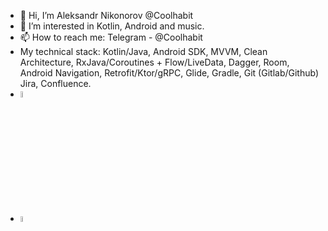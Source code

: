 - 👋 Hi, I’m Aleksandr Nikonorov @Coolhabit
- 👀 I’m interested in Kotlin, Android and music.
- 📫 How to reach me: Telegram - @Coolhabit
- My technical stack: Kotlin/Java, Android SDK, MVVM, Clean Architecture, RxJava/Coroutines + Flow/LiveData, Dagger, Room, Android Navigation, Retrofit/Ktor/gRPC, Glide, Gradle, Git (Gitlab/Github) Jira, Confluence.
- <img src="https://user-images.githubusercontent.com/82819729/204920582-8af6883a-4067-43dd-a642-dfa09862ab09.png" width=5% height=5%>
- <img src="https://user-images.githubusercontent.com/82819729/204920993-cbe834fb-ae73-4a31-9664-907df1411217.svg" width=5% height=5%>
